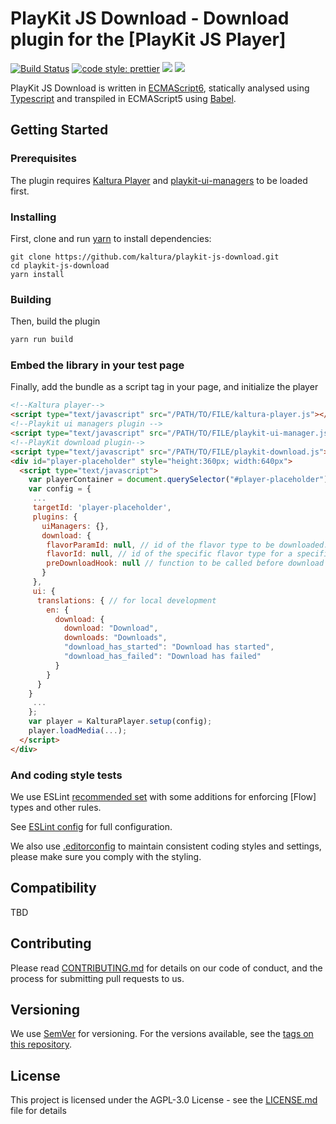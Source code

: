 # PlayKit JS Download - Download plugin for the [PlayKit JS Player]

[![Build Status](https://github.com/kaltura/playkit-js-downloads/actions/workflows/run_canary_full_flow.yaml/badge.svg)](https://github.com/kaltura/playkit-js-downloads/actions/workflows/run_canary_full_flow.yaml)
[![code style: prettier](https://img.shields.io/badge/code_style-prettier-ff69b4.svg?style=flat-square)](https://github.com/prettier/prettier)
[![](https://img.shields.io/npm/v/@playkit-js/playkit-js-downloads/latest.svg)](https://www.npmjs.com/package/@playkit-js/playkit-js-downloads)
[![](https://img.shields.io/npm/v/@playkit-js/playkit-js-downloads/canary.svg)](https://www.npmjs.com/package/@playkit-js/playkit-js-downloads/v/canary)

PlayKit JS Download is written in [ECMAScript6], statically analysed using [Typescript] and transpiled in ECMAScript5 using [Babel].

[typescript]: https://www.typescriptlang.org/
[ecmascript6]: https://github.com/ericdouglas/ES6-Learning#articles--tutorials
[babel]: https://babeljs.io

## Getting Started

### Prerequisites

The plugin requires [Kaltura Player] and [playkit-ui-managers] to be loaded first.

[kaltura player]: https://github.com/kaltura/kaltura-player-js
[playkit-ui-managers]: https://github.com/kaltura/playkit-js-ui-managers

### Installing

First, clone and run [yarn] to install dependencies:

[yarn]: https://yarnpkg.com/lang/en/

```
git clone https://github.com/kaltura/playkit-js-download.git
cd playkit-js-download
yarn install
```

### Building

Then, build the plugin

```javascript
yarn run build
```

### Embed the library in your test page

Finally, add the bundle as a script tag in your page, and initialize the player

```html
<!--Kaltura player-->
<script type="text/javascript" src="/PATH/TO/FILE/kaltura-player.js"></script>
<!--Playkit ui managers plugin -->
<script type="text/javascript" src="/PATH/TO/FILE/playkit-ui-manager.js"></script>
<!--PlayKit download plugin-->
<script type="text/javascript" src="/PATH/TO/FILE/playkit-download.js"></script>
<div id="player-placeholder" style="height:360px; width:640px">
  <script type="text/javascript">
    var playerContainer = document.querySelector("#player-placeholder");
    var config = {
     ...
     targetId: 'player-placeholder',
     plugins: {
       uiManagers: {},
       download: {
        flavorParamId: null, // id of the flavor type to be downloaded. optional.
        flavorId: null, // id of the specific flavor type for a specific entry. optional.
        preDownloadHook: null // function to be called before download is initiated. optional.
       }
     },
     ui: {
      translations: { // for local development
        en: {
          download: {
            download: "Download",
            downloads: "Downloads",
            "download_has_started": "Download has started",
            "download_has_failed": "Download has failed"
          }
        }
      }
    }
     ...
    };
    var player = KalturaPlayer.setup(config);
    player.loadMedia(...);
  </script>
</div>
```

### And coding style tests

We use ESLint [recommended set](http://eslint.org/docs/rules/) with some additions for enforcing [Flow] types and other rules.

See [ESLint config](.eslintrc.json) for full configuration.

We also use [.editorconfig](.editorconfig) to maintain consistent coding styles and settings, please make sure you comply with the styling.

## Compatibility

TBD

## Contributing

Please read [CONTRIBUTING.md](https://gist.github.com/PurpleBooth/b24679402957c63ec426) for details on our code of conduct, and the process for submitting pull requests to us.

## Versioning

We use [SemVer](http://semver.org/) for versioning. For the versions available, see the [tags on this repository](https://github.com/kaltura/playkit-js-download/tags).

## License

This project is licensed under the AGPL-3.0 License - see the [LICENSE.md](LICENSE.md) file for details
